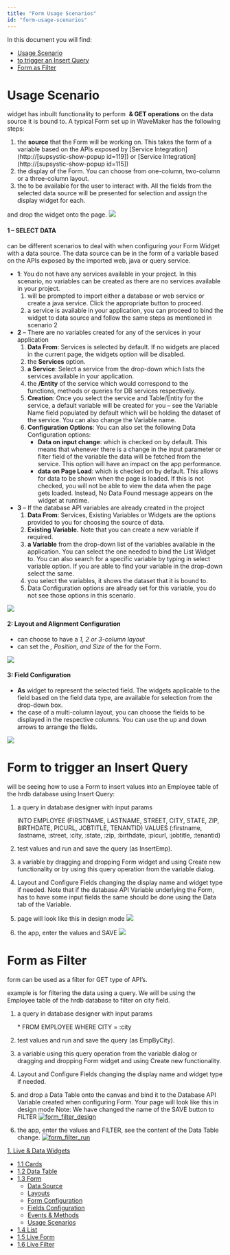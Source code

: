 ```yaml
---
title: "Form Usage Scenarios"
id: "form-usage-scenarios"
---
```


In this document you will find:

- [Usage Scenario](#basic)
- [to trigger an Insert Query](#query)
- [Form as Filter](#filter)

# Usage Scenario

widget has inbuilt functionality to perform  **& GET operations** on the data source it is bound to. A typical Form set up in WaveMaker has the following steps:

1. the **source** that the Form will be working on. This takes the form of a variable based on the APIs exposed by [Service Integration](http://[supsystic-show-popup id=119]) or [Service Integration](http://[supsystic-show-popup id=115])
2. the display of the Form. You can choose from one-column, two-column or a three-column layout.
3. the to be available for the user to interact with. All the fields from the selected data source will be presented for selection and assign the display widget for each.

and drop the widget onto the page. [![](../assets/form_usage_dnd.png)](../assets/form_usage_dnd.png)

#### 1 – SELECT DATA

can be different scenarios to deal with when configuring your Form Widget with a data source. The data source can be in the form of a variable based on the APIs exposed by the imported web, java or query service.

- **1**: You do not have any services available in your project. In this scenario, no variables can be created as there are no services available in your project.
    1. will be prompted to import either a database or web service or create a java service. Click the appropriate button to proceed.
    2. a service is available in your application, you can proceed to bind the widget to data source and follow the same steps as mentioned in scenario 2
- **2** – There are no variables created for any of the services in your application
    1. **Data From**: Services is selected by default. If no widgets are placed in the current page, the widgets option will be disabled.
    2. the **Services** option.
    3. **a Service**: Select a service from the drop-down which lists the services available in your application.
    4. the **/Entity** of the service which would correspond to the functions, methods or queries for DB services respectively.
    5. **Creation**: Once you select the service and Table/Entity for the service, a default variable will be created for you – see the Variable Name field populated by default which will be holding the dataset of the service. You can also change the Variable name.
    6. **Configuration Options**: You can also set the following Data Configuration options:
        - **Data on input change**: which is checked on by default. This means that whenever there is a change in the input parameter or filter field of the variable the data will be fetched from the service. This option will have an impact on the app performance.
        - **data on Page Load**: which is checked on by default. This allows for data to be shown when the page is loaded. If this is not checked, you will not be able to view the data when the page gets loaded. Instead, No Data Found message appears on the widget at runtime.
- **3** – If the database API variables are already created in the project
    1. **Data From**: Services, Existing Variables or Widgets are the options provided to you for choosing the source of data.
    2. **Existing Variable.** Note that you can create a new variable if required.
    3. **a Variable** from the drop-down list of the variables available in the application. You can select the one needed to bind the List Widget to. You can also search for a specific variable by typing in select variable option. If you are able to find your variable in the drop-down select the same.
    4. you select the variables, it shows the dataset that it is bound to.
    5. Data Configuration options are already set for this variable, you do not see those options in this scenario.

[![](../assets/form_usage_var.png)](../assets/form_usage_var.png)

#### 2: Layout and Alignment Configuration

- can choose to have a _1, 2 or 3-column layout_
- can set the _, Position, and Size_ of the for the Form.

[![](../assets/form_usage_layout.png)](../assets/form_usage_layout.png)

#### 3: Field Configuration

- **As** widget to represent the selected field. The widgets applicable to the field based on the field data type, are available for selection from the drop-down box.
- the case of a multi-column layout, you can choose the fields to be displayed in the respective columns. You can use the up and down arrows to arrange the fields.

[![](../assets/form_usage_data.png)](../assets/form_usage_data.png)

# Form to trigger an Insert Query

will be seeing how to use a Form to insert values into an Employee table of the hrdb database using Insert Query:

1. a query in database designer with input params
    
     INTO EMPLOYEE 
    (FIRSTNAME, LASTNAME, STREET, CITY, STATE, ZIP, BIRTHDATE, PICURL, JOBTITLE, TENANTID)
    VALUES (:firstname, :lastname, :street, :city, :state, :zip, :birthdate, :picurl, :jobtitle, :tenantid)
    
2. test values and run and save the query (as InsertEmp).
3. a variable by dragging and dropping Form widget and using Create new functionality or by using this query operation from the variable dialog.
4. Layout and Configure Fields changing the display name and widget type if needed. Note that if the database API Variable underlying the Form, has to have some input fields the same should be done using the Data tab of the Variable.
5. page will look like this in design mode [![](../assets/form_query_design.png)](../assets/form_query_design.png)
6. the app, enter the values and SAVE [![](../assets/form_query_run.png)](../assets/form_query_run.png)

# Form as Filter

form can be used as a filter for GET type of API’s.

example is for filtering the data using a query. We will be using the Employee table of the hrdb database to filter on city field.

1. a query in database designer with input params
    
     \* FROM EMPLOYEE WHERE CITY = :city
    
2. test values and run and save the query (as EmpByCity).
3. a variable using this query operation from the variable dialog or dragging and dropping Form widget and using Create new functionality.
4. Layout and Configure Fields changing the display name and widget type if needed.
5. and drop a Data Table onto the canvas and bind it to the Database API Variable created when configuring Form. Your page will look like this in design mode Note: We have changed the name of the SAVE button to FILTER [![form_filter_design](../assets/form_filter_design.png)](../assets/form_filter_design.png)
6. the app, enter the values and FILTER, see the content of the Data Table change. [![form_filter_run](../assets/form_filter_run.png)](../assets/form_filter_run.png)

[1\. Live & Data Widgets](/learn/app-development/widgets/widget-library/#data-live)

- [1.1 Cards](/learn/app-development/widgets/datalive/cards/)
- [1.2 Data Table](/learn/app-development/widgets/datalive/data-table/)
- [1.3 Form](/learn/app-development/widgets/datalive/form/)
    - [Data Source](/learn/app-development/widgets/datalive/form/form-data-source/)
    - [Layouts](/learn/app-development/widgets/datalive/form/form-layouts/)
    - [Form Configuration](/learn/app-development/widgets/datalive/form/form-configurations/)
    - [Fields Configuration](/learn/app-development/widgets/datalive/form/form-fields-configuration/)
    - [Events & Methods](/learn/app-development/widgets/datalive/form/form-events-methods/)
    - [Usage Scenarios](/learn/app-development/widgets/datalive/form/form-usage-scenarios/)
- [1.4 List](/learn/app-development/widgets/datalive/list/)
- [1.5 Live Form](/learn/app-development/widgets/datalive/live-form/)
- [1.6 Live Filter](/learn/app-development/widgets/datalive/live-filter/)
